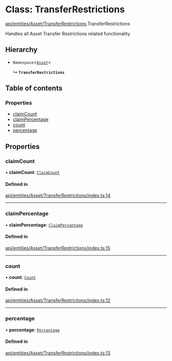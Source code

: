 # Class: TransferRestrictions

[api/entities/Asset/TransferRestrictions](../wiki/api.entities.Asset.TransferRestrictions).TransferRestrictions

Handles all Asset Transfer Restrictions related functionality

## Hierarchy

- `Namespace`<[`Asset`](../wiki/api.entities.Asset.Asset)\>

  ↳ **`TransferRestrictions`**

## Table of contents

### Properties

- [claimCount](../wiki/api.entities.Asset.TransferRestrictions.TransferRestrictions#claimcount)
- [claimPercentage](../wiki/api.entities.Asset.TransferRestrictions.TransferRestrictions#claimpercentage)
- [count](../wiki/api.entities.Asset.TransferRestrictions.TransferRestrictions#count)
- [percentage](../wiki/api.entities.Asset.TransferRestrictions.TransferRestrictions#percentage)

## Properties

### claimCount

• **claimCount**: [`ClaimCount`](../wiki/api.entities.Asset.TransferRestrictions.ClaimCount.ClaimCount)

#### Defined in

[api/entities/Asset/TransferRestrictions/index.ts:14](https://github.com/PolymeshAssociation/polymesh-sdk/blob/07a4c5b0/src/api/entities/Asset/TransferRestrictions/index.ts#L14)

___

### claimPercentage

• **claimPercentage**: [`ClaimPercentage`](../wiki/api.entities.Asset.TransferRestrictions.ClaimPercentage.ClaimPercentage)

#### Defined in

[api/entities/Asset/TransferRestrictions/index.ts:15](https://github.com/PolymeshAssociation/polymesh-sdk/blob/07a4c5b0/src/api/entities/Asset/TransferRestrictions/index.ts#L15)

___

### count

• **count**: [`Count`](../wiki/api.entities.Asset.TransferRestrictions.Count.Count)

#### Defined in

[api/entities/Asset/TransferRestrictions/index.ts:12](https://github.com/PolymeshAssociation/polymesh-sdk/blob/07a4c5b0/src/api/entities/Asset/TransferRestrictions/index.ts#L12)

___

### percentage

• **percentage**: [`Percentage`](../wiki/api.entities.Asset.TransferRestrictions.Percentage.Percentage)

#### Defined in

[api/entities/Asset/TransferRestrictions/index.ts:13](https://github.com/PolymeshAssociation/polymesh-sdk/blob/07a4c5b0/src/api/entities/Asset/TransferRestrictions/index.ts#L13)
